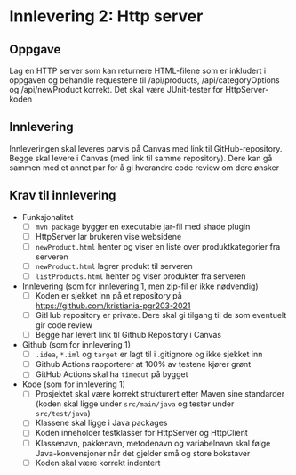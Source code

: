 # Innlevering 2: Http server

## Oppgave

Lag en HTTP server som kan returnere HTML-filene som er inkludert i oppgaven og behandle requestene til /api/products, /api/categoryOptions og /api/newProduct korrekt. Det skal være JUnit-tester for HttpServer-koden

## Innlevering

Innleveringen skal leveres parvis på Canvas med link til GitHub-repository. Begge skal levere i Canvas (med link til
samme repository). Dere kan gå sammen med et annet par for å gi hverandre code review om dere ønsker

## Krav til innlevering

* Funksjonalitet
    * [ ] `mvn package` bygger en executable jar-fil med shade plugin
    * [ ] HttpServer lar brukeren vise websidene
    * [ ] `newProduct.html` henter og viser en liste over produktkategorier fra serveren
    * [ ] `newProduct.html` lagrer produkt til serveren
    * [ ] `listProducts.html` henter og viser produkter fra serveren
* Innlevering (som for innlevering 1, men zip-fil er ikke nødvendig)
    * [ ] Koden er sjekket inn på et repository på https://github.com/kristiania-pgr203-2021
    * [ ] GitHub repository er private. Dere skal gi tilgang til de som eventuelt gir code review
    * [ ] Begge har levert link til Github Repository i Canvas
* Github (som for innlevering 1)
    * [ ] `.idea`, `*.iml` og `target` er lagt til i .gitignore og ikke sjekket inn
    * [ ] Github Actions rapporterer at 100% av testene kjører grønt
    * [ ] GitHub Actions skal ha `timeout` på bygget
* Kode (som for innlevering 1)
    * [ ] Prosjektet skal være korrekt strukturert etter Maven sine standarder (koden skal ligge under `src/main/java` og tester under `src/test/java`)
    * [ ] Klassene skal ligge i Java packages
    * [ ] Koden inneholder testklasser for HttpServer og HttpClient
    * [ ] Klassenavn, pakkenavn, metodenavn og variabelnavn skal følge Java-konvensjoner når det gjelder små og store bokstaver
    * [ ] Koden skal være korrekt indentert
